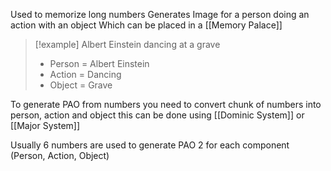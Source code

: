 Used to memorize long numbers
Generates Image for a person doing an action with an object
Which can be placed in a [[Memory Palace]]

> [!example] Albert Einstein dancing at a grave
> - Person = Albert Einstein
> - Action = Dancing
> - Object = Grave

To generate PAO from numbers you need to convert chunk of numbers into 
person, action and object this can be done using [[Dominic System]] or [[Major System]]

Usually 6 numbers are used to generate PAO 
2 for each component (Person, Action, Object)
